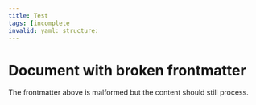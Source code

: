 ```yaml
---
title: Test
tags: [incomplete
invalid: yaml: structure: 
---
```


# Document with broken frontmatter

The frontmatter above is malformed but the content should still process.